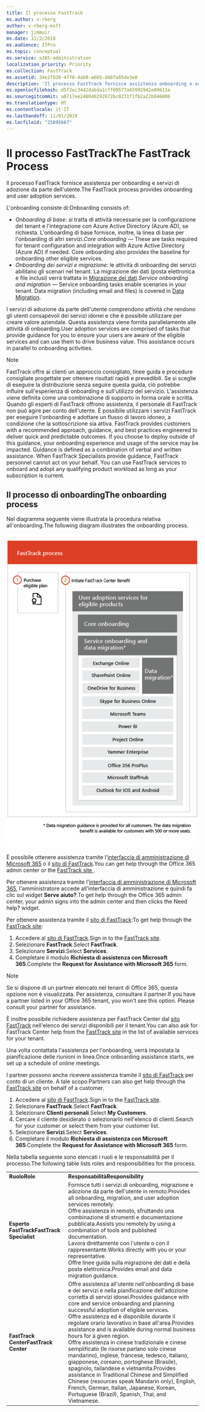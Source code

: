 ```yaml
---
title: Il processo FastTrack
ms.author: v-rberg
author: v-rberg-msft
manager: jimmuir
ms.date: 11/2/2018
ms.audience: ITPro
ms.topic: conceptual
ms.service: o365-administration
localization_priority: Priority
ms.collection: FastTrack
ms.assetid: 34e2f038-4778-4ab0-a6b5-d46fa85de3e8
description: 'Il processo FastTrack fornisce assistenza onboarding e servizi di adozione da parte dell’utente. '
ms.openlocfilehash: d5f2ec3442dabda1cff09577a65992942e09611e
ms.sourcegitcommit: a8717ee240040292872bc0231f1fb2a22b846806
ms.translationtype: HT
ms.contentlocale: it-IT
ms.lasthandoff: 11/01/2018
ms.locfileid: "25895667"
---
```

# <a name="the-fasttrack-process"></a><span data-ttu-id="c5a00-103">Il processo FastTrack</span><span class="sxs-lookup"><span data-stu-id="c5a00-103">The FastTrack Process</span></span>

<span data-ttu-id="c5a00-104">Il processo FastTrack fornisce assistenza per onboarding e servizi di adozione da parte dell'utente.</span><span class="sxs-lookup"><span data-stu-id="c5a00-104">The FastTrack process provides onboarding and user adoption services.</span></span> 
  
<span data-ttu-id="c5a00-105">L'onboarding consiste di:</span><span class="sxs-lookup"><span data-stu-id="c5a00-105">Onboarding consists of:</span></span>
  
- <span data-ttu-id="c5a00-p101">*Onboarding di base*: si tratta di attività necessarie per la configurazione del tenant e l'integrazione con Azure Active Directory (Azure AD), se richiesta. L'onboarding di base fornisce, inoltre, la linea di base per l'onboarding di altri servizi.</span><span class="sxs-lookup"><span data-stu-id="c5a00-p101">*Core onboarding* — These are tasks required for tenant configuration and integration with Azure Active Directory (Azure AD) if needed. Core onboarding also provides the baseline for onboarding other eligible services.</span></span> 
- <span data-ttu-id="c5a00-p102">*Onboarding dei servizi e migrazione*: le attività di onboarding dei servizi abilitano gli scenari nel tenant. La migrazione dei dati (posta elettronica e file inclusi) verrà trattata in [Migrazione dei dati](O365-data-migration.md).</span><span class="sxs-lookup"><span data-stu-id="c5a00-p102">*Service onboarding and migration* — Service onboarding tasks enable scenarios in your tenant. Data migration (including email and files) is covered in [Data Migration](O365-data-migration.md).</span></span> 
    
<span data-ttu-id="c5a00-p103">I servizi di adozione da parte dell'utente comprendono attività che rendono gli utenti consapevoli dei servizi idonei e che è possibile utilizzare per creare valore aziendale. Questa assistenza viene fornita parallelamente alle attività di onboarding.</span><span class="sxs-lookup"><span data-stu-id="c5a00-p103">User adoption services are comprised of tasks that provide guidance for you to ensure your users are aware of the eligible services and can use them to drive business value. This assistance occurs in parallel to onboarding activities.</span></span>
  
> [!NOTE]
> <span data-ttu-id="c5a00-p104">FastTrack offre ai clienti un approccio consigliato, linee guida e procedure consigliate progettate per ottenere risultati rapidi e prevedibili. Se si sceglie di eseguire la distribuzione senza seguire questa guida, ciò potrebbe influire sull'esperienza di onboarding e sull'utilizzo del servizio. L'assistenza viene definita come una combinazione di supporto in forma orale e scritta. Quando gli esperti di FastTrack offrono assistenza, il personale di FastTrack non può agire per conto dell'utente. È possibile utilizzare i servizi FastTrack per eseguire l'onboarding e adottare un flusso di lavoro idoneo, a condizione che la sottoscrizione sia attiva. </span><span class="sxs-lookup"><span data-stu-id="c5a00-p104">FastTrack provides customers with a recommended approach, guidance, and best practices engineered to deliver quick and predictable outcomes. If you choose to deploy outside of this guidance, your onboarding experience and usage of the service may be impacted. Guidance is defined as a combination of verbal and written assistance. When FastTrack Specialists provide guidance, FastTrack personnel cannot act on your behalf. You can use FastTrack services to onboard and adopt any qualifying product workload as long as your subscription is current.</span></span> 
  
## <a name="the-onboarding-process"></a><span data-ttu-id="c5a00-117">Il processo di onboarding</span><span class="sxs-lookup"><span data-stu-id="c5a00-117">The onboarding process</span></span>

<span data-ttu-id="c5a00-118">Nel diagramma seguente viene illustrata la procedura relativa all'onboarding.</span><span class="sxs-lookup"><span data-stu-id="c5a00-118">The following diagram illustrates the onboarding process.</span></span>
  
![Sequenza temporale per l'uso del vantaggio dell'onboarding](media/O365-Onboarding-Timeline.png)
  
<span data-ttu-id="c5a00-120">È possibile ottenere assistenza tramite l'[interfaccia di amministrazione di Microsoft 365](https://go.microsoft.com/fwlink/?linkid=2032704) o il [sito di FastTrack](https://go.microsoft.com/fwlink/?linkid=780698).</span><span class="sxs-lookup"><span data-stu-id="c5a00-120">You can get help through the Office 365 admin center or the [](https://go.microsoft.com/fwlink/?linkid=2032704)[FastTrack site ](https://go.microsoft.com/fwlink/?linkid=780698).</span></span> 

<span data-ttu-id="c5a00-121">Per ottenere assistenza tramite l'[interfaccia di amministrazione di Microsoft 365](https://go.microsoft.com/fwlink/?linkid=2032704), l'amministratore accede all'interfaccia di amministrazione e quindi fa clic sul widget **Serve aiuto?**.</span><span class="sxs-lookup"><span data-stu-id="c5a00-121">To get help through the Office 365 admin center, your admin signs into the admin center and then clicks the Need help? widget.</span></span> 

<span data-ttu-id="c5a00-122">Per ottenere assistenza tramite il [sito di FastTrack](https://go.microsoft.com/fwlink/?linkid=780698):</span><span class="sxs-lookup"><span data-stu-id="c5a00-122">To get help through the [FastTrack site](https://go.microsoft.com/fwlink/?linkid=780698):</span></span> 
1.  <span data-ttu-id="c5a00-123">Accedere al [sito di FastTrack](https://go.microsoft.com/fwlink/?linkid=780698).</span><span class="sxs-lookup"><span data-stu-id="c5a00-123">Sign in to the [FastTrack site](https://go.microsoft.com/fwlink/?linkid=780698).</span></span> 
2.  <span data-ttu-id="c5a00-124">Selezionare **FastTrack**.</span><span class="sxs-lookup"><span data-stu-id="c5a00-124">Select **FastTrack**.</span></span>
3.  <span data-ttu-id="c5a00-125">Selezionare **Servizi**.</span><span class="sxs-lookup"><span data-stu-id="c5a00-125">Select **Services**.</span></span>
4.  <span data-ttu-id="c5a00-126">Completare il modulo **Richiesta di assistenza con Microsoft 365**.</span><span class="sxs-lookup"><span data-stu-id="c5a00-126">Complete the **Request for Assistance with Microsoft 365** form.</span></span> 
> [!NOTE]
>  <span data-ttu-id="c5a00-p105">Se si dispone di un partner elencato nel tenant di Office 365, questa opzione non è visualizzata. Per assistenza, consultare il partner.</span><span class="sxs-lookup"><span data-stu-id="c5a00-p105">If you have a partner listed in your Office 365 tenant, you won't see this option. Please consult your partner for assistance.</span></span> 
  
 <span data-ttu-id="c5a00-129">È inoltre possibile richiedere assistenza per FastTrack Center dal [sito FastTrack](https://go.microsoft.com/fwlink/?linkid=780698) nell'elenco dei servizi disponibili per il tenant.</span><span class="sxs-lookup"><span data-stu-id="c5a00-129">You can also ask for FastTrack Center help from the [FastTrack site](https://go.microsoft.com/fwlink/?linkid=780698) in the list of available services for your tenant.</span></span> 
    
 <span data-ttu-id="c5a00-130">Una volta contattata l'assistenza per l'onboarding, verrà impostata la pianificazione delle riunioni in linea.</span><span class="sxs-lookup"><span data-stu-id="c5a00-130">Once onboarding assistance starts, we set up a schedule of online meetings.</span></span>
    
<span data-ttu-id="c5a00-p106">I partner possono anche ricevere assistenza tramite il [sito di FastTrack](https://go.microsoft.com/fwlink/?linkid=780698) per conto di un cliente. A tale scopo:</span><span class="sxs-lookup"><span data-stu-id="c5a00-p106">Partners can also get help through the [FastTrack site](https://go.microsoft.com/fwlink/?linkid=780698) on behalf of a customer.</span></span>
1.  <span data-ttu-id="c5a00-133">Accedere al [sito di FastTrack](https://go.microsoft.com/fwlink/?linkid=780698).</span><span class="sxs-lookup"><span data-stu-id="c5a00-133">Sign in to the [FastTrack site](https://go.microsoft.com/fwlink/?linkid=780698).</span></span> 
2.  <span data-ttu-id="c5a00-134">Selezionare **FastTrack**.</span><span class="sxs-lookup"><span data-stu-id="c5a00-134">Select **FastTrack**.</span></span>
3.  <span data-ttu-id="c5a00-135">Selezionare **Clienti personali**.</span><span class="sxs-lookup"><span data-stu-id="c5a00-135">Select **My Customers**.</span></span>
4.  <span data-ttu-id="c5a00-136">Cercare il cliente desiderato o selezionarlo nell'elenco di clienti.</span><span class="sxs-lookup"><span data-stu-id="c5a00-136">Search for your customer or select them from your customer list.</span></span>
5.  <span data-ttu-id="c5a00-137">Selezionare **Servizi**.</span><span class="sxs-lookup"><span data-stu-id="c5a00-137">Select **Services**.</span></span>
6.  <span data-ttu-id="c5a00-138">Completare il modulo **Richiesta di assistenza con Microsoft 365**.</span><span class="sxs-lookup"><span data-stu-id="c5a00-138">Complete the **Request for Assistance with Microsoft 365** form.</span></span> 

<span data-ttu-id="c5a00-139">Nella tabella seguente sono elencati i ruoli e le responsabilità per il processo.</span><span class="sxs-lookup"><span data-stu-id="c5a00-139">The following table lists roles and responsibilities for the process.</span></span>
    
|||
|:-----|:-----|
|<span data-ttu-id="c5a00-140">**Ruolo**</span><span class="sxs-lookup"><span data-stu-id="c5a00-140">**Role**</span></span> <br/> |<span data-ttu-id="c5a00-141">**Responsabilità**</span><span class="sxs-lookup"><span data-stu-id="c5a00-141">**Responsibility**</span></span> <br/> |
|<span data-ttu-id="c5a00-142">**Esperto FastTrack**</span><span class="sxs-lookup"><span data-stu-id="c5a00-142">**FastTrack Specialist**</span></span> <br/> |<span data-ttu-id="c5a00-143">Fornisce tutti i servizi di onboarding, migrazione e adozione da parte dell'utente in remoto.</span><span class="sxs-lookup"><span data-stu-id="c5a00-143">Provides all onboarding, migration, and user adoption services remotely.</span></span>  <br/> <span data-ttu-id="c5a00-144">Offre assistenza in remoto, sfruttando una combinazione di strumenti e documentazione pubblicata.</span><span class="sxs-lookup"><span data-stu-id="c5a00-144">Assists you remotely by using a combination of tools and published documentation.</span></span> <br/> <span data-ttu-id="c5a00-145">Lavora direttamente con l'utente o con il rappresentante.</span><span class="sxs-lookup"><span data-stu-id="c5a00-145">Works directly with you or your representative.</span></span> <br/> <span data-ttu-id="c5a00-146">Offre linee guida sulla migrazione dei dati e della posta elettronica.</span><span class="sxs-lookup"><span data-stu-id="c5a00-146">Provides email and data migration guidance.</span></span>|
|<span data-ttu-id="c5a00-147">**FastTrack Center**</span><span class="sxs-lookup"><span data-stu-id="c5a00-147">**FastTrack Center**</span></span>  <br/> |<span data-ttu-id="c5a00-148">Offre assistenza all'utente nell'onboarding di base e dei servizi e nella pianificazione dell'adozione corretta di servizi idonei.</span><span class="sxs-lookup"><span data-stu-id="c5a00-148">Provides guidance with core and service onboarding and planning successful adoption of eligible services.</span></span>  <br/> <span data-ttu-id="c5a00-149">Offre assistenza ed è disponibile durante il regolare orario lavorativo in base all'area.</span><span class="sxs-lookup"><span data-stu-id="c5a00-149">Provides assistance and is available during normal business hours for a given region.</span></span> <br/> <span data-ttu-id="c5a00-150">Offre assistenza in cinese tradizionale e cinese semplificato (le risorse parlano solo cinese mandarino), inglese, francese, tedesco, italiano, giapponese, coreano, portoghese (Brasile), spagnolo, tailandese e vietnamita.</span><span class="sxs-lookup"><span data-stu-id="c5a00-150">Provides assistance in Traditional Chinese and Simplified Chinese (resources speak Mandarin only), English, French, German, Italian, Japanese, Korean, Portuguese (Brazil), Spanish, Thai, and Vietnamese.</span></span>|


  

